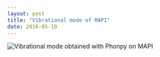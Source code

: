 ```yaml
---
layout: post
title: "Vibrational mode of MAPI"
date: 2016-05-10
---
```

![Vibrational mode obtained with Phonpy on MAPI](cippo1987.github.io/MAPI_Animation.gif "Animation of MAPI")
